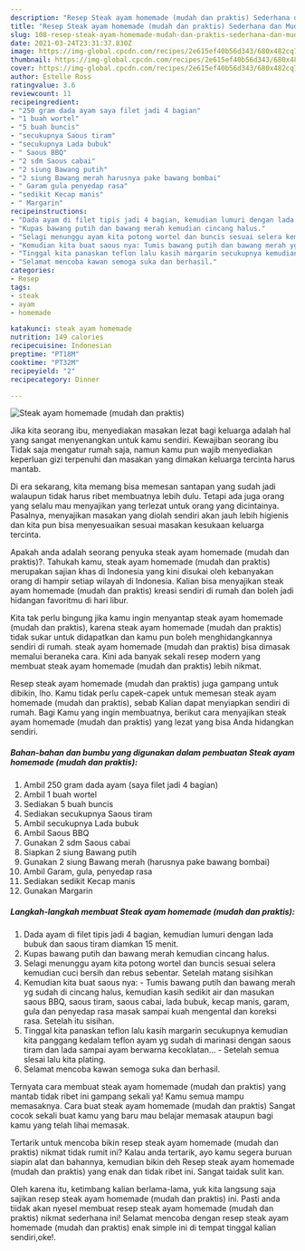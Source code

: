 ```yaml
---
description: "Resep Steak ayam homemade (mudah dan praktis) Sederhana dan Mudah Dibuat"
title: "Resep Steak ayam homemade (mudah dan praktis) Sederhana dan Mudah Dibuat"
slug: 108-resep-steak-ayam-homemade-mudah-dan-praktis-sederhana-dan-mudah-dibuat
date: 2021-03-24T23:31:37.830Z
image: https://img-global.cpcdn.com/recipes/2e615ef40b56d343/680x482cq70/steak-ayam-homemade-mudah-dan-praktis-foto-resep-utama.jpg
thumbnail: https://img-global.cpcdn.com/recipes/2e615ef40b56d343/680x482cq70/steak-ayam-homemade-mudah-dan-praktis-foto-resep-utama.jpg
cover: https://img-global.cpcdn.com/recipes/2e615ef40b56d343/680x482cq70/steak-ayam-homemade-mudah-dan-praktis-foto-resep-utama.jpg
author: Estelle Ross
ratingvalue: 3.6
reviewcount: 11
recipeingredient:
- "250 gram dada ayam saya filet jadi 4 bagian"
- "1 buah wortel"
- "5 buah buncis"
- "secukupnya Saous tiram"
- "secukupnya Lada bubuk"
- " Saous BBQ"
- "2 sdm Saous cabai"
- "2 siung Bawang putih"
- "2 siung Bawang merah harusnya pake bawang bombai"
- " Garam gula penyedap rasa"
- "sedikit Kecap manis"
- " Margarin"
recipeinstructions:
- "Dada ayam di filet tipis jadi 4 bagian, kemudian lumuri dengan lada bubuk dan saous tiram diamkan 15 menit."
- "Kupas bawang putih dan bawang merah kemudian cincang halus."
- "Selagi menunggu ayam kita potong wortel dan buncis sesuai selera kemudian cuci bersih dan rebus sebentar. Setelah matang sisihkan"
- "Kemudian kita buat saous nya: Tumis bawang putih dan bawang merah yg sudah di cincang halus, kemudian kasih sedikit air dan masukan saous BBQ, saous tiram, saous cabai, lada bubuk, kecap manis, garam, gula dan penyedap rasa masak sampai kuah mengental dan koreksi rasa. Setelah itu sisihan."
- "Tinggal kita panaskan teflon lalu kasih margarin secukupnya kemudian kita panggang kedalam teflon ayam yg sudah di marinasi dengan saous tiram dan lada sampai ayam berwarna kecoklatan... Setelah semua slesai lalu kita plating."
- "Selamat mencoba kawan semoga suka dan berhasil."
categories:
- Resep
tags:
- steak
- ayam
- homemade

katakunci: steak ayam homemade 
nutrition: 149 calories
recipecuisine: Indonesian
preptime: "PT18M"
cooktime: "PT32M"
recipeyield: "2"
recipecategory: Dinner

---
```



![Steak ayam homemade (mudah dan praktis)](https://img-global.cpcdn.com/recipes/2e615ef40b56d343/680x482cq70/steak-ayam-homemade-mudah-dan-praktis-foto-resep-utama.jpg)

Jika kita seorang ibu, menyediakan masakan lezat bagi keluarga adalah hal yang sangat menyenangkan untuk kamu sendiri. Kewajiban seorang ibu Tidak saja mengatur rumah saja, namun kamu pun wajib menyediakan keperluan gizi terpenuhi dan masakan yang dimakan keluarga tercinta harus mantab.

Di era  sekarang, kita memang bisa memesan santapan yang sudah jadi walaupun tidak harus ribet membuatnya lebih dulu. Tetapi ada juga orang yang selalu mau menyajikan yang terlezat untuk orang yang dicintainya. Pasalnya, menyajikan masakan yang diolah sendiri akan jauh lebih higienis dan kita pun bisa menyesuaikan sesuai masakan kesukaan keluarga tercinta. 



Apakah anda adalah seorang penyuka steak ayam homemade (mudah dan praktis)?. Tahukah kamu, steak ayam homemade (mudah dan praktis) merupakan sajian khas di Indonesia yang kini disukai oleh kebanyakan orang di hampir setiap wilayah di Indonesia. Kalian bisa menyajikan steak ayam homemade (mudah dan praktis) kreasi sendiri di rumah dan boleh jadi hidangan favoritmu di hari libur.

Kita tak perlu bingung jika kamu ingin menyantap steak ayam homemade (mudah dan praktis), karena steak ayam homemade (mudah dan praktis) tidak sukar untuk didapatkan dan kamu pun boleh menghidangkannya sendiri di rumah. steak ayam homemade (mudah dan praktis) bisa dimasak memalui beraneka cara. Kini ada banyak sekali resep modern yang membuat steak ayam homemade (mudah dan praktis) lebih nikmat.

Resep steak ayam homemade (mudah dan praktis) juga gampang untuk dibikin, lho. Kamu tidak perlu capek-capek untuk memesan steak ayam homemade (mudah dan praktis), sebab Kalian dapat menyiapkan sendiri di rumah. Bagi Kamu yang ingin membuatnya, berikut cara menyajikan steak ayam homemade (mudah dan praktis) yang lezat yang bisa Anda hidangkan sendiri.

<!--inarticleads1-->

##### Bahan-bahan dan bumbu yang digunakan dalam pembuatan Steak ayam homemade (mudah dan praktis):

1. Ambil 250 gram dada ayam (saya filet jadi 4 bagian)
1. Ambil 1 buah wortel
1. Sediakan 5 buah buncis
1. Sediakan secukupnya Saous tiram
1. Ambil secukupnya Lada bubuk
1. Ambil  Saous BBQ
1. Gunakan 2 sdm Saous cabai
1. Siapkan 2 siung Bawang putih
1. Gunakan 2 siung Bawang merah (harusnya pake bawang bombai)
1. Ambil  Garam, gula, penyedap rasa
1. Sediakan sedikit Kecap manis
1. Gunakan  Margarin




<!--inarticleads2-->

##### Langkah-langkah membuat Steak ayam homemade (mudah dan praktis):

1. Dada ayam di filet tipis jadi 4 bagian, kemudian lumuri dengan lada bubuk dan saous tiram diamkan 15 menit.
1. Kupas bawang putih dan bawang merah kemudian cincang halus.
1. Selagi menunggu ayam kita potong wortel dan buncis sesuai selera kemudian cuci bersih dan rebus sebentar. Setelah matang sisihkan
1. Kemudian kita buat saous nya: - Tumis bawang putih dan bawang merah yg sudah di cincang halus, kemudian kasih sedikit air dan masukan saous BBQ, saous tiram, saous cabai, lada bubuk, kecap manis, garam, gula dan penyedap rasa masak sampai kuah mengental dan koreksi rasa. Setelah itu sisihan.
1. Tinggal kita panaskan teflon lalu kasih margarin secukupnya kemudian kita panggang kedalam teflon ayam yg sudah di marinasi dengan saous tiram dan lada sampai ayam berwarna kecoklatan... - Setelah semua slesai lalu kita plating.
1. Selamat mencoba kawan semoga suka dan berhasil.




Ternyata cara membuat steak ayam homemade (mudah dan praktis) yang mantab tidak ribet ini gampang sekali ya! Kamu semua mampu memasaknya. Cara buat steak ayam homemade (mudah dan praktis) Sangat cocok sekali buat kamu yang baru mau belajar memasak ataupun bagi kamu yang telah lihai memasak.

Tertarik untuk mencoba bikin resep steak ayam homemade (mudah dan praktis) nikmat tidak rumit ini? Kalau anda tertarik, ayo kamu segera buruan siapin alat dan bahannya, kemudian bikin deh Resep steak ayam homemade (mudah dan praktis) yang enak dan tidak ribet ini. Sangat taidak sulit kan. 

Oleh karena itu, ketimbang kalian berlama-lama, yuk kita langsung saja sajikan resep steak ayam homemade (mudah dan praktis) ini. Pasti anda tiidak akan nyesel membuat resep steak ayam homemade (mudah dan praktis) nikmat sederhana ini! Selamat mencoba dengan resep steak ayam homemade (mudah dan praktis) enak simple ini di tempat tinggal kalian sendiri,oke!.


